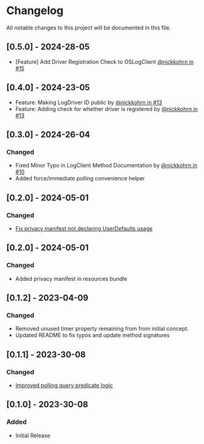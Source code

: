 # Changelog

All notable changes to this project will be documented in this file.

## [0.5.0] - 2024-28-05

- [Feature] Add Driver Registration Check to OSLogClient [@nickkohrn in #15](https://github.com/CheekyGhost-Labs/OSLogClient/pull/15)

## [0.4.0] - 2024-23-05

- Feature: Making LogDriver ID public by [@nickkohrn in #13](https://github.com/CheekyGhost-Labs/OSLogClient/pull/14)
- Feature: Adding check for whether driver is registered by [@nickkohrn in #13](https://github.com/CheekyGhost-Labs/OSLogClient/pull/13)


## [0.3.0] - 2024-26-04

### Changed

- Fixed Minor Typo in LogClient Method Documentation by [@nickkohrn in #10](https://github.com/CheekyGhost-Labs/OSLogClient/pull/10)
- Added force/immediate polling convenience helper

## [0.2.0] - 2024-05-01

### Changed

- [Fix privacy manifest not declaring UserDefaults usage](https://github.com/CheekyGhost-Labs/OSLogClient/pull/8)

## [0.2.0] - 2024-05-01

### Changed

- Added privacy manifest in resources bundle

## [0.1.2] - 2023-04-09

### Changed

- Removed unused timer property remaining from from initial concept.
- Updated README to fix typos and update method signatures


## [0.1.1] - 2023-30-08

### Changed

- [Improved polling query predicate logic](https://github.com/CheekyGhost-Labs/OSLogClient/pull/2)

## [0.1.0] - 2023-30-08

### Added

- Initial Release
